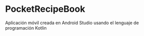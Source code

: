 # PocketRecipeBook
 Aplicación móvil creada en Android Studio usando el lenguaje de programación Kotlin
